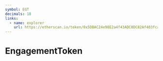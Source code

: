 ```yaml
---
symbol: EGT
decimals: 18
links:
  - name: explorer
    url: https://etherscan.io/token/0x5DBAC24e98E2a4f43ADC0DC82Af403fca063Ce2c
---
```


# EngagementToken

